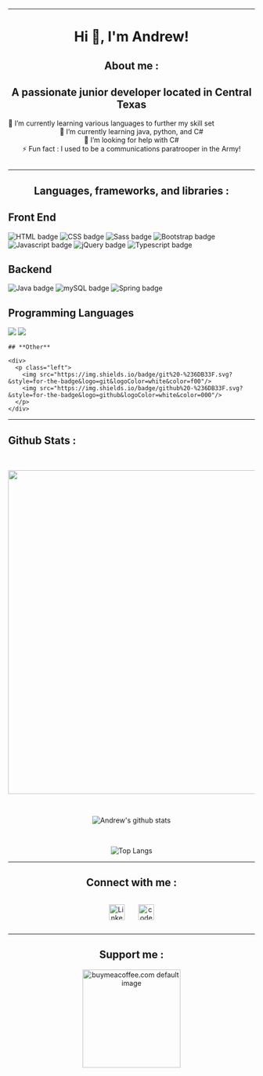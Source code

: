 <hr>
<!-- header -->
<h1 align="center">Hi 👋, I'm <span class="bold">Andrew!</span></h1>
<!-- about me -->
<h2 align="center" style="font-weight: bold">About me :</h2>
<h2 align="center">A passionate junior developer located in Central Texas</h2>
<!-- tidbits -->
<div class="center mt-2"> 🔭 I’m currently learning <span class="bold">various languages</span>  to further my skill set</div>
<div align="center"> 🌱 I’m currently learning <span class="bold">java, python, and C#</span></div>
<div align="center"> 🤔 I’m looking for help with C#</div>
<div align="center" style="margin-bottom: 2em;"> ⚡ <span class="bold">Fun fact :</span> I used to be a <span class="bold">communications paratrooper in the Army!</span></div>
<hr>
<!-- * programming details -->
<div>
  <div>
    <h2 align="center"><strong>Languages, frameworks, and libraries :</strong></h2>
    <h2 class="bold">Front End</h2>
    <p class="left">
      <img src="https://img.shields.io/badge/html%20-%23E34F26.svg?&style=for-the-badge&logo=html5&logoColor=white" alt="HTML badge"/>
      <img src="https://img.shields.io/badge/css%20-%231572B6.svg?&style=for-the-badge&logo=css3&color=264DE4" alt="CSS badge"/>
      <img src="https://img.shields.io/badge/sass%20-%231572B6.svg?&style=for-the-badge&logo=sass3&color=C76494" alt="Sass badge"/>
      <img src="https://img.shields.io/badge/bootstrap%20-%23563D7C.svg?&style=for-the-badge&logo=bootstrap&logoColor=white&color=8815DF" alt="Bootstrap badge"/>
      <img src="https://img.shields.io/badge/javascript%20-%23323330.svg?&style=for-the-badge&logo=javascript" alt="Javascript badge"/>
      <img src="https://img.shields.io/badge/jquery%20-%230769AD.svg?&style=for-the-badge&logo=jquery&logoColor=white" alt="jQuery badge"/>
      <img src="https://img.shields.io/badge/typescript%20-%230769AD.svg?&style=for-the-badge&logo=typescript&logoColor=3178C6&color=000" alt="Typescript badge"/>
    </p>
  </div>
  <div>
    <h2 class="bold">Backend</h2>
    <div>
      <p class="left">
        <img src="https://img.shields.io/badge/java-%23ED8B00.svg?&style=for-the-badge&logo=java&logoColor=white" alt="Java badge"/>
        <img src="https://img.shields.io/badge/mysql-%2300f.svg?&style=for-the-badge&logo=mysql&logoColor=fff&color=159" alt="mySQL badge"/>
        <img src="https://img.shields.io/badge/spring%20-%236DB33F.svg?&style=for-the-badge&logo=spring&logoColor=white" alt="Spring badge"/>
      </p>
    </div>
  </div>
  <div>
    <h2 class="bold">Programming Languages</h2>
    <div>
      <p class="left">
        <img src="https://img.shields.io/badge/python-%23ED8B00.svg?&style=for-the-badge&logo=python&logoColor=blue&color=F7CE43"/>
        <img src="https://img.shields.io/badge/c_sharp-%2300f.svg?&style=for-the-badge&logo=csharp&logoColor=white&color=36018D"/>
      </p>
    </div>
  </div>
    <div>

    ## **Other**

    <div>
      <p class="left">
        <img src="https://img.shields.io/badge/git%20-%236DB33F.svg?&style=for-the-badge&logo=git&logoColor=white&color=f00"/>
        <img src="https://img.shields.io/badge/github%20-%236DB33F.svg?&style=for-the-badge&logo=github&logoColor=white&color=000"/>
      </p>
    </div>

  </div>
</div>
<hr>
<div>
  
  ## **Github Stats :**
  </br>
  <p align="center">
    <img width="660" src="https://github-profile-trophy.vercel.app/?username=andrew-neely-82&theme=juicyfresh">
  </p>

&nbsp; <p align="center">
![Andrew's github stats](https://github-readme-stats.vercel.app/api?username=andrew-neely-82&show_icons=true&theme=synthwave&count_private=true&hide=stars,issues)

  </p>

&nbsp; <p align="center">
![Top Langs](https://github-readme-stats.vercel.app/api/top-langs/?username=andrew-neely-82&theme=synthwave&layout=compact)

  </p>
</div>

<hr>

<!-- * Connect with me Section -->
<div align="center">
  
  ## **Connect with me :**
  <div style="display: flex; justify-content: center; align-items: space-evenly; margin: 1em 0; padding: 1em;">  
      <a href="https://www.linkedin.com/in/andrewneely82" target="_blank" rel="noreferrer" style="padding: 0 1em;">
        <img src="https://raw.githubusercontent.com/danielcranney/readme-generator/main/public/icons/socials/linkedin.svg" width="32" height="32" alt="LinkedIn"/>
      </a>
      <a href="https://www.codepen.io/Andrew-Neely-82" target="_blank" rel="noreferrer" style="padding: 0 1em;">
        <img src="https://raw.githubusercontent.com/danielcranney/readme-generator/main/public/icons/socials/codepen-dark.svg" width="32" height="32" alt="codepen image"/>
      </a>
  </div>
</div>
<hr>
<!-- * support me area -->
<div align="center">

## **Support me :**

  <div style="margin: 1em 0;">
    <a href="https://www.buymeacoffee.com/AndrewNeely82">
      <img src="https://cdn.buymeacoffee.com/buttons/v2/default-yellow.png" width="200" alt="buymeacoffee.com default image"/>
    </a>
  </div>
</div>

<!-- ### Hi there 👋

<!--
**Andrew-Neely-82/Andrew-Neely-82** is a ✨ _special_ ✨ repository because its `README.md` (this file) appears on your GitHub profile.

Here are some ideas to get you started:

- 🔭 I’m currently working on ...
- 🌱 I’m currently learning ...
- 👯 I’m looking to collaborate on ...
- 🤔 I’m looking for help with C#
- 💬 Ask me about ...
- 📫 How to reach me: ...
- 😄 Pronouns: ...
- ⚡ Fun fact: ...
-->

<!-- <p align="center"> <img src="https://komarev.com/ghpvc/?username=andrew-neely-82&label=Profile%20views&color=0e75b6&style=flat" alt="andrew-neely-82" /> </p>
</br> -->
<!-- </br> -->
<!-- <p align="center">
  <a href="https://twitter.com/" target="blank">
    <img src="https://img.shields.io/twitter/follow/?logo=twitter&style=for-the-badge" alt="" />
  </a>
</p> -->

<!-- ! reference stuff for readme -->

<!-- ? contributions streak -->
<!-- <p align="center">
  <img align="center" src="https://github-readme-streak-stats.herokuapp.com/?user=andrew-neely-82&" alt="andrew-neely-82" />
</p> -->

<!-- <div>
  <p align="start">
    * HTML
    <a href="https://www.w3.org/html/" target="_blank" rel="noreferrer">
      <img src="https://raw.githubusercontent.com/devicons/devicon/master/icons/html5/html5-original-wordmark.svg" alt="html5" width="40" height="40"/>
    </a>
    * CSS
    <a href="https://www.w3schools.com/css/" target="_blank" rel="noreferrer">
      <img src="https://raw.githubusercontent.com/devicons/devicon/master/icons/css3/css3-original-wordmark.svg" alt="css3" width="40" height="40"/>
    </a>
    * Bootstrap
    <a href="https://getbootstrap.com" target="_blank" rel="noreferrer">
      <img src="https://raw.githubusercontent.com/devicons/devicon/master/icons/bootstrap/bootstrap-plain-wordmark.svg" alt="bootstrap" width="40" height="40"/>
    </a>
    * Javascript
    <a href="https://developer.mozilla.org/en-US/docs/Web/JavaScript" target="_blank" rel="noreferrer">
      <img src="https://raw.githubusercontent.com/devicons/devicon/master/icons/javascript/javascript-original.svg" alt="javascript" width="40" height="40"/>
    </a>
    * jQuery
    <a href="https://jquery.com" target="_blank" rel="noreferrer">
      <img src="https://raw.githubusercontent.com/devicons/devicon/master/icons/jquery/jquery-original-wordmark.svg" alt="jquery" width="40" height="40"/>
    </a>
    * Typescript
    <a href="https://www.typescriptlang.org/" target="_blank" rel="noreferrer">
      <img src="https://raw.githubusercontent.com/devicons/devicon/master/icons/typescript/typescript-original.svg" alt="typescript" width="40" height="40"/>
    </a>
  </p>
</div> -->

<!-- <h2 align="start">Backend</h2>
<div>
  <p align="start">
    * Java
    <a href="https://www.java.com" target="_blank" rel="noreferrer">
      <img src="https://raw.githubusercontent.com/devicons/devicon/master/icons/java/java-original.svg" alt="java" width="40" height="40"/>
    </a>
    * mongoDB
    <a href="https://www.mongodb.com/" target="_blank" rel="noreferrer">
      <img src="https://raw.githubusercontent.com/devicons/devicon/master/icons/mongodb/mongodb-original-wordmark.svg" alt="mongodb" width="40" height="40"/>
    </a>
    * mySQL
    <a href="https://www.mysql.com/" target="_blank" rel="noreferrer">
      <img src="https://raw.githubusercontent.com/devicons/devicon/master/icons/mysql/mysql-original-wordmark.svg" alt="mysql" width="40" height="40"/>
    </a>
  </p>
</div> -->

<!-- <h2 align="start">Other</h2>
<div align="start">
  * Python
  <a href="https://www.python.org" target="_blank" rel="noreferrer">
    <img src="https://raw.githubusercontent.com/devicons/devicon/master/icons/python/python-original.svg" alt="python" width="40" height="40"/>
  </a>
  * C#
  <a href="https://www.w3schools.com/cs/" target="_blank" rel="noreferrer">
    <img src="https://raw.githubusercontent.com/devicons/devicon/master/icons/csharp/csharp-original.svg" alt="csharp" width="40" height="40"/>
  </a>
  * Git
  <a href="https://git-scm.com/" target="_blank" rel="noreferrer">
      <img src="https://www.vectorlogo.zone/logos/git-scm/git-scm-icon.svg" alt="git" width="40" height="40"/>
  </a>
</div> -->

<!-- github stats -->
<!-- <p align="center">
  <img align="center" src="https://github-readme-stats.vercel.app/api/top-langs?username=andrew-neely-82&show_icons=true&locale=en&layout=compact" alt="andrew-neely-82" />
</p> -->
